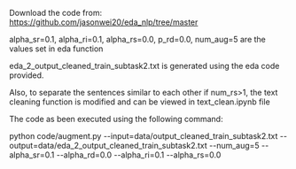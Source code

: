 Download the code from:
https://github.com/jasonwei20/eda_nlp/tree/master

alpha_sr=0.1, alpha_ri=0.1, alpha_rs=0.0, p_rd=0.0, num_aug=5 are the values set in eda function


eda_2_output_cleaned_train_subtask2.txt is generated using the eda code provided.

Also, to separate the sentences similar to each other if num_rs>1, the text cleaning function is modified and can be viewed in text_clean.ipynb file


The code as been executed using the following command:

python code/augment.py --input=data/output_cleaned_train_subtask2.txt --output=data/eda_2_output_cleaned_train_subtask2.txt --num_aug=5 --alpha_sr=0.1 --alpha_rd=0.0 --alpha_ri=0.1 --alpha_rs=0.0
